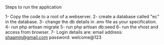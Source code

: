 Steps to run the application

1- Copy the code to a root of a webserver.
2- create a database called "ec" in the database.
3- change the db details in .env file as your specification.
4- run php artisan migrate
5- run php artisan db:seed
6- run the vhost and access from browser.
7- Login details are:
    email address: shaamin@gmail.com
    password: welcome@123